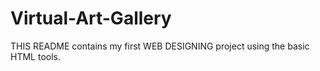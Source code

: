 # Virtual-Art-Gallery
THIS README contains my first WEB DESIGNING project using the basic HTML tools.
